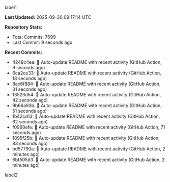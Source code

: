 
label1 
<!-- ACTIVITY_START -->
**Last Updated:** 2025-09-30 09:17:14 UTC

**Repository Stats:**
- Total Commits: 7699
- Last Commit: 9 seconds ago

**Recent Commits:**
- 4248c4ea: 🤖 Auto-update README with recent activity (GitHub Action, 9 seconds ago)
- 6ca2ce33: 🤖 Auto-update README with recent activity (GitHub Action, 18 seconds ago)
- 8ac6f884: 🤖 Auto-update README with recent activity (GitHub Action, 31 seconds ago)
- 13523d54: 🤖 Auto-update README with recent activity (GitHub Action, 42 seconds ago)
- 9b66a93b: 🤖 Auto-update README with recent activity (GitHub Action, 51 seconds ago)
- 1b42cd13: 🤖 Auto-update README with recent activity (GitHub Action, 62 seconds ago)
- f0960efe: 🤖 Auto-update README with recent activity (GitHub Action, 71 seconds ago)
- 1895f25b: 🤖 Auto-update README with recent activity (GitHub Action, 83 seconds ago)
- bd57790a: 🤖 Auto-update README with recent activity (GitHub Action, 2 minutes ago)
- 6bf505d3: 🤖 Auto-update README with recent activity (GitHub Action, 2 minutes ago)
<!-- ACTIVITY_END -->

label2
